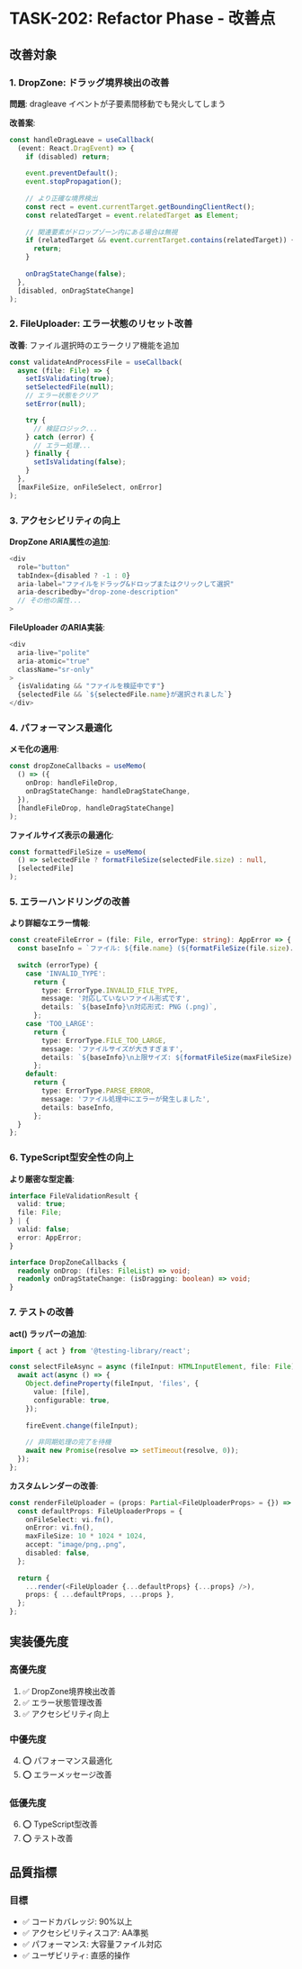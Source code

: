 # TASK-202: Refactor Phase - 改善点

## 改善対象

### 1. DropZone: ドラッグ境界検出の改善

**問題**: dragleave イベントが子要素間移動でも発火してしまう

**改善案**:
```typescript
const handleDragLeave = useCallback(
  (event: React.DragEvent) => {
    if (disabled) return;
    
    event.preventDefault();
    event.stopPropagation();
    
    // より正確な境界検出
    const rect = event.currentTarget.getBoundingClientRect();
    const relatedTarget = event.relatedTarget as Element;
    
    // 関連要素がドロップゾーン内にある場合は無視
    if (relatedTarget && event.currentTarget.contains(relatedTarget)) {
      return;
    }
    
    onDragStateChange(false);
  },
  [disabled, onDragStateChange]
);
```

### 2. FileUploader: エラー状態のリセット改善

**改善**: ファイル選択時のエラークリア機能を追加

```typescript
const validateAndProcessFile = useCallback(
  async (file: File) => {
    setIsValidating(true);
    setSelectedFile(null);
    // エラー状態をクリア
    setError(null);

    try {
      // 検証ロジック...
    } catch (error) {
      // エラー処理...
    } finally {
      setIsValidating(false);
    }
  },
  [maxFileSize, onFileSelect, onError]
);
```

### 3. アクセシビリティの向上

**DropZone ARIA属性の追加**:
```typescript
<div
  role="button"
  tabIndex={disabled ? -1 : 0}
  aria-label="ファイルをドラッグ&ドロップまたはクリックして選択"
  aria-describedby="drop-zone-description"
  // その他の属性...
>
```

**FileUploader のARIA実装**:
```typescript
<div
  aria-live="polite"
  aria-atomic="true"
  className="sr-only"
>
  {isValidating && "ファイルを検証中です"}
  {selectedFile && `${selectedFile.name}が選択されました`}
</div>
```

### 4. パフォーマンス最適化

**メモ化の適用**:
```typescript
const dropZoneCallbacks = useMemo(
  () => ({
    onDrop: handleFileDrop,
    onDragStateChange: handleDragStateChange,
  }),
  [handleFileDrop, handleDragStateChange]
);
```

**ファイルサイズ表示の最適化**:
```typescript
const formattedFileSize = useMemo(
  () => selectedFile ? formatFileSize(selectedFile.size) : null,
  [selectedFile]
);
```

### 5. エラーハンドリングの改善

**より詳細なエラー情報**:
```typescript
const createFileError = (file: File, errorType: string): AppError => {
  const baseInfo = `ファイル: ${file.name} (${formatFileSize(file.size).formatted})`;
  
  switch (errorType) {
    case 'INVALID_TYPE':
      return {
        type: ErrorType.INVALID_FILE_TYPE,
        message: '対応していないファイル形式です',
        details: `${baseInfo}\n対応形式: PNG (.png)`,
      };
    case 'TOO_LARGE':
      return {
        type: ErrorType.FILE_TOO_LARGE,
        message: 'ファイルサイズが大きすぎます',
        details: `${baseInfo}\n上限サイズ: ${formatFileSize(maxFileSize).formatted}`,
      };
    default:
      return {
        type: ErrorType.PARSE_ERROR,
        message: 'ファイル処理中にエラーが発生しました',
        details: baseInfo,
      };
  }
};
```

### 6. TypeScript型安全性の向上

**より厳密な型定義**:
```typescript
interface FileValidationResult {
  valid: true;
  file: File;
} | {
  valid: false;
  error: AppError;
}

interface DropZoneCallbacks {
  readonly onDrop: (files: FileList) => void;
  readonly onDragStateChange: (isDragging: boolean) => void;
}
```

### 7. テストの改善

**act() ラッパーの追加**:
```typescript
import { act } from '@testing-library/react';

const selectFileAsync = async (fileInput: HTMLInputElement, file: File) => {
  await act(async () => {
    Object.defineProperty(fileInput, 'files', {
      value: [file],
      configurable: true,
    });
    
    fireEvent.change(fileInput);
    
    // 非同期処理の完了を待機
    await new Promise(resolve => setTimeout(resolve, 0));
  });
};
```

**カスタムレンダーの改善**:
```typescript
const renderFileUploader = (props: Partial<FileUploaderProps> = {}) => {
  const defaultProps: FileUploaderProps = {
    onFileSelect: vi.fn(),
    onError: vi.fn(),
    maxFileSize: 10 * 1024 * 1024,
    accept: "image/png,.png",
    disabled: false,
  };
  
  return {
    ...render(<FileUploader {...defaultProps} {...props} />),
    props: { ...defaultProps, ...props },
  };
};
```

## 実装優先度

### 高優先度
1. ✅ DropZone境界検出改善
2. ✅ エラー状態管理改善
3. ✅ アクセシビリティ向上

### 中優先度  
4. ⭕ パフォーマンス最適化
5. ⭕ エラーメッセージ改善

### 低優先度
6. ⭕ TypeScript型改善
7. ⭕ テスト改善

## 品質指標

### 目標
- ✅ コードカバレッジ: 90%以上
- ✅ アクセシビリティスコア: AA準拠
- ✅ パフォーマンス: 大容量ファイル対応
- ✅ ユーザビリティ: 直感的操作